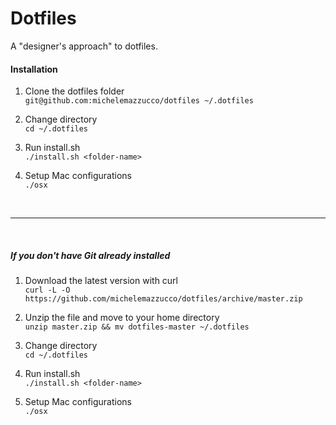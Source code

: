 # Dotfiles

A "designer's approach" to dotfiles.

#### Installation

1. Clone the dotfiles folder<br/>
`git@github.com:michelemazzucco/dotfiles ~/.dotfiles`

2. Change directory<br/>
`cd ~/.dotfiles`

3. Run install.sh<br/>
`./install.sh <folder-name>`

4. Setup Mac configurations<br/>
`./osx`

&nbsp;
***
&nbsp;

##### If you don't have Git already installed

1. Download the latest version with curl<br/>
`curl -L -O https://github.com/michelemazzucco/dotfiles/archive/master.zip`

2. Unzip the file and move to your home directory<br/>
`unzip master.zip && mv dotfiles-master ~/.dotfiles`

3. Change directory<br/>
`cd ~/.dotfiles`

4. Run install.sh<br/>
`./install.sh <folder-name>`

5. Setup Mac configurations<br/>
`./osx`
